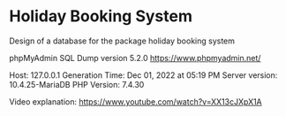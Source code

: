 # Holiday Booking System
Design of a database for the package holiday booking system

phpMyAdmin SQL Dump
version 5.2.0
https://www.phpmyadmin.net/

Host: 127.0.0.1
Generation Time: Dec 01, 2022 at 05:19 PM
Server version: 10.4.25-MariaDB
PHP Version: 7.4.30

Video explanation: https://www.youtube.com/watch?v=XX13cJXpX1A
